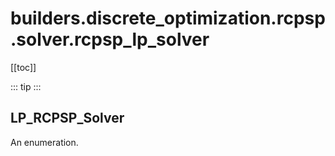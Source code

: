 # builders.discrete_optimization.rcpsp.solver.rcpsp_lp_solver

[[toc]]

::: tip
<skdecide-summary></skdecide-summary>
:::

## LP\_RCPSP\_Solver

An enumeration.

